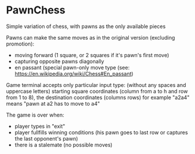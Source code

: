 # PawnChess
Simple variation of chess, with pawns as the only available pieces

Pawns can make the same moves as in the original version (excluding promotion):
- moving forward (1 square, or 2 squares if it's pawn's first move)
- capturing opposite pawns diagonally
- en passant (special pawn-only move type (see: https://en.wikipedia.org/wiki/Chess#En_passant)

Game terminal accepts only particular input type: 
(without any spaces and uppercase letters) starting square coordinates (column from a to h and row from 1 to 8), the destination coordinates (columns rows)
for example "a2a4" means "pawn at a2 has to move to a4"

The game is over when:
- player types in "exit"
- player fullfills winning conditions (his pawn goes to last row or captures the last opponent's pawn)
- there is a stalemate (no possible moves)
